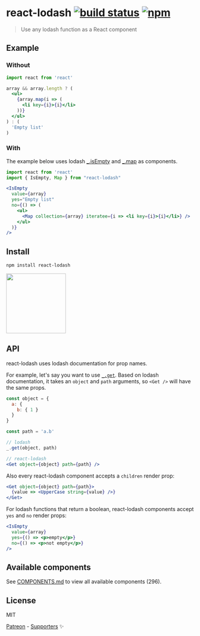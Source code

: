 # react-lodash [![build status](https://travis-ci.com/typicode/react-lodash.svg?branch=master)](https://travis-ci.com/typicode/react-lodash) [![npm](https://img.shields.io/npm/v/react-lodash.svg)](https://www.npmjs.com/package/react-lodash)

> Use any lodash function as a React component

## Example

### Without

```jsx
import react from 'react'

array && array.length ? (
  <ul>
    {array.map(i => (
      <li key={i}>{i}</li>
    ))}
  </ul>
) : (
  'Empty list'
)
```

### With

The example below uses lodash [_.isEmpty](https://lodash.com/docs/4.17.10#isEmpty) and [_.map](https://lodash.com/docs/4.17.10#isEmpty) as components.

```jsx
import react from 'react'
import { IsEmpty, Map } from "react-lodash"

<IsEmpty
  value={array}
  yes="Empty list"
  no={() => (
    <ul>
      <Map collection={array} iteratee={i => <li key={i}>{i}</li>} />
    </ul>
  )}
/>
```

## Install

```sh
npm install react-lodash
```

<a href="https://www.patreon.com/typicode">
  <img src="https://c5.patreon.com/external/logo/become_a_patron_button@2x.png" width="160">
</a>

## API

react-lodash uses lodash documentation for prop names.

For example, let's say you want to use [`_.get`](https://lodash.com/docs/4.17.10#get). Based on lodash documentation, it takes an `object` and `path` arguments, so `<Get />` will have the same props.

```jsx
const object = {
  a: {
    b: { 1 }
  }
}

const path = 'a.b'

// lodash
_.get(object, path)

// react-lodash
<Get object={object} path={path} />
```

Also every react-lodash component accepts a `children` render prop:

```jsx
<Get object={object} path={path}>
  {value => <UpperCase string={value} />}
</Get>
```

For lodash functions that return a boolean, react-lodash components accept `yes` and `no` render props:

```jsx
<IsEmpty
  value={array}
  yes={() => <p>empty</p>}
  no={() => <p>not empty</p>}
/>
```

## Available components

See [COMPONENTS.md](COMPONENTS.md) to view all available components (296).

## License

MIT

[Patreon](https://www.patreon.com/typicode) - [Supporters](https://thanks.typicode.com) ✨
